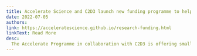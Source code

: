 ```yaml
---
title: Accelerate Science and C2D3 launch new funding programme to help deploy AI for research and innovation 
date: 2022-07-05
authors:
link: https://acceleratescience.github.io/research-funding.html
linkText: Read More
desc:
  The Accelerate Programme in collaboration with C2D3 is offering small grants for Cambridge University researchers pursuing innovative applications of AI, in research or real-world contexts. Funding can support a variety of activities, including events, workshops, teaching, software development, or research, with a focus on interdisciplinary collaboration.
---
```

